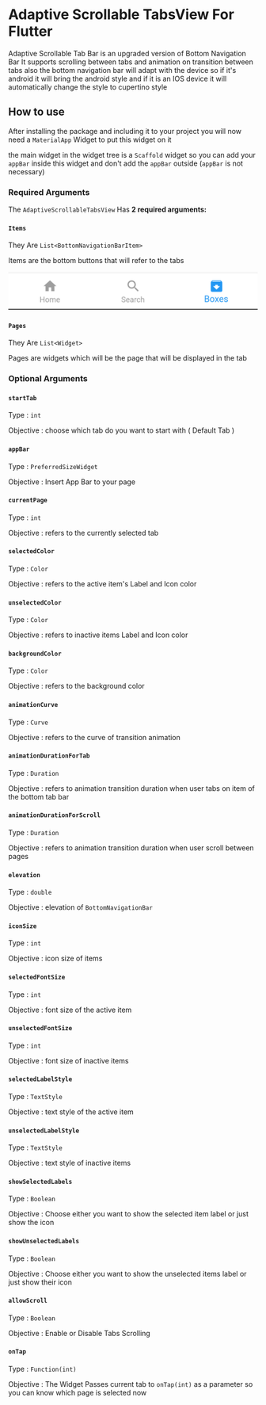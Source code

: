 # Adaptive Scrollable TabsView For Flutter

Adaptive Scrollable Tab Bar is an upgraded version of Bottom Navigation Bar
It supports scrolling between tabs and animation on transition between tabs also the bottom navigation bar will adapt with the device so if it's android it will bring the android style and if it is an IOS device it will automatically change the style to cupertino style

## How to use

After installing the package and including it to your project you will now need a `MaterialApp` Widget to put this widget on it

the main widget in the widget tree is a `Scaffold` widget so you can add your `appBar` inside this widget and don't add the `appBar` outside
(`appBar` is not necessary)

### Required Arguments
The `AdaptiveScrollableTabsView` Has **2 required arguments:**

#### `Items`
They Are `List<BottomNavigationBarItem>`

Items are the bottom buttons that will refer to the tabs

![items](Images/Items.png "Items Example")

#### `Pages`
They Are `List<Widget>`

Pages are widgets which will be the page that will be displayed in the tab


### Optional Arguments

#### `startTab`
Type : `int`

Objective : choose which tab do you want to start with ( Default Tab )

#### `appBar`
Type : `PreferredSizeWidget`

Objective : Insert App Bar to your page

#### `currentPage`
Type : `int`

Objective : refers to the currently selected tab




#### `selectedColor`
Type : `Color`

Objective : refers to the active item's Label and Icon color

#### `unselectedColor`
Type : `Color`

Objective : refers to inactive items Label and Icon color

#### `backgroundColor`
Type : `Color`

Objective : refers to the background color

#### `animationCurve`
Type : `Curve`

Objective : refers to the curve of transition animation

#### `animationDurationForTab`
Type : `Duration`

Objective : refers to animation transition duration when user tabs on item of the bottom tab bar

#### `animationDurationForScroll`
Type : `Duration`

Objective : refers to animation transition duration when user scroll between pages

#### `elevation`
Type : `double`

Objective : elevation of `BottomNavigationBar`

#### `iconSize`
Type : `int`

Objective : icon size of items

#### `selectedFontSize`
Type : `int`

Objective : font size of the active item

#### `unselectedFontSize`
Type : `int`

Objective : font size of inactive items

#### `selectedLabelStyle`
Type : `TextStyle`

Objective : text style of the active item

#### `unselectedLabelStyle`
Type : `TextStyle`

Objective : text style of inactive items

#### `showSelectedLabels`
Type : `Boolean`

Objective : Choose either you want to show the selected item label or just show the icon

#### `showUnselectedLabels`
Type : `Boolean`

Objective : Choose either you want to show the unselected items label or just show their icon

#### `allowScroll`
Type : `Boolean`

Objective : Enable or Disable Tabs Scrolling

#### `onTap`
Type : `Function(int)`

Objective : The Widget Passes current tab to `onTap(int)` as a parameter so you can know which page is selected now
